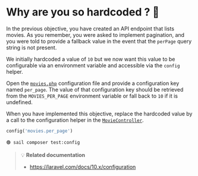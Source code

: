 # Why are you so hardcoded ? 🎯

In the previous objective, you have created an API endpoint that lists movies.
As you remember, you were asked to implement pagination, and you were told to
provide a fallback value in the event that the `perPage` query string is not
present.

We initially hardcoded a value of `10` but we now want this value to be configurable
via an environment variable and accessible via the `config` helper.


Open the [`movies.php`](../config/movies.php) configuration file and provide a
configuration key named `per_page`. The value of that configuration key should be
retrieved from the `MOVIES_PER_PAGE` environment variable or fall back to `10`
if it is undefined.


When you have implemented this objective, replace the hardcoded value by a call
to the configuration helper in the [`MovieController`](../app/Http/Controllers/MovieController.php).

```php
config('movies.per_page')
```

```
🟢 sail composer test:config
```

> 💡 **Related documentation**
> - https://laravel.com/docs/10.x/configuration

